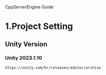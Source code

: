 CppServerEngine Guide
# 1.Project Setting
## Unity Version
### Unity 2023.1.10
    https://unity.com/kr/releases/editor/archive
